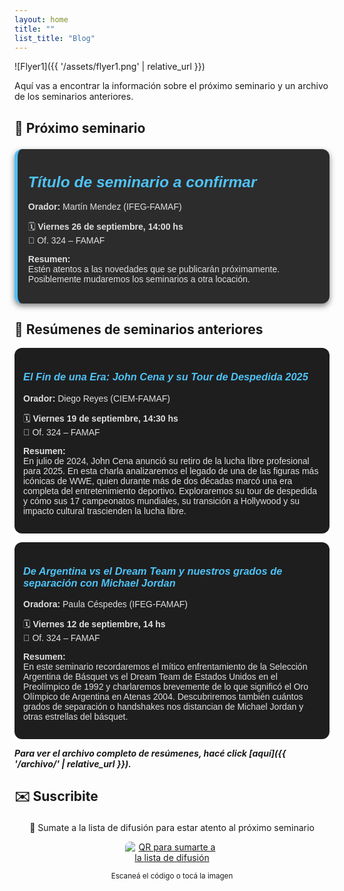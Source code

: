 ```yaml
---
layout: home
title: ""
list_title: "Blog"
---
```

<!-- Add an image from assets folder  -->
<!-- <input type="text" id="search-input" placeholder="Buscar seminarios...">
<ul id="results-container"></ul> -->

![Flyer1]({{ '/assets/flyer1.png' | relative_url }})

Aquí vas a encontrar la información sobre el próximo seminario y un archivo de los seminarios anteriores.

## 📢 Próximo seminario
<!-- Template (no me borres): -->
<!-- <div style="background:#2c2c2c; border-left:5px solid #4fc3f7; border-radius:12px; padding:1.2em; margin:1.5em 0; color:#e0e0e0; font-family: sans-serif; box-shadow: 0 4px 10px rgba(0,0,0,0.5);">
  <h3><em style="color:#4fc3f7; font-size:1.5em;">Título de seminario a confirmar</em></h3>
  <p><strong>Orador:</strong> Paula Céspedes (IFEG-FAMAF)</p>
  <p>🗓️ <strong>Viernes 12 de septiembre, 14:00 hs</strong><br>
     📍 Of. 324 – FAMAF</p>
  <p><strong>Resumen:</strong><br>
     Estén atentos a las novedades que se publicarán próximamente.
  </p>
</div> -->

<div style="background:#2c2c2c; border-left:5px solid #4fc3f7; border-radius:12px; padding:1.2em; margin:1.5em 0; color:#e0e0e0; font-family: sans-serif; box-shadow: 0 4px 10px rgba(0,0,0,0.5);">
  <h3><em style="color:#4fc3f7; font-size:1.5em;">Título de seminario a confirmar</em></h3>
  <p><strong>Orador:</strong> Martín Mendez (IFEG-FAMAF)</p>
  <p>🗓️ <strong>Viernes 26 de septiembre, 14:00 hs</strong><br>
     📍 Of. 324 – FAMAF</p>
  <p><strong>Resumen:</strong><br>
     Estén atentos a las novedades que se publicarán próximamente. Posiblemente mudaremos los seminarios a otra locación. 
  </p>
</div>


## 📂 Resúmenes de seminarios anteriores
<!-- Template (no me borres) -->
<!-- <div style="background:#1e1e1e; border-radius:12px; padding:1em; margin:1em 0; color:#e0e0e0; font-family: sans-serif;">
  <h3><em style="color:#4fc3f7;">Título del seminario</em></h3>
  <p><strong>Orador:</strong> Nombre del orador (Grupo-Instituto)</p>
  <p>🗓️ <strong>Fecha, Hora</strong><br>
     📍 Of. 324 – FAMAF</p>
  <p><strong>Resumen:</strong><br>
    Aquí va el resumen del seminario.
  </p>
</div> -->

<div style="background:#1e1e1e; border-radius:12px; padding:1em; margin:1em 0; color:#e0e0e0; font-family: sans-serif;">
  <h3><em style="color:#4fc3f7;">El Fin de una Era: John Cena y su Tour de Despedida 2025</em></h3>
  <p><strong>Orador:</strong> Diego Reyes (CIEM-FAMAF)</p>
  <p>🗓️ <strong>Viernes 19 de septiembre, 14:30 hs</strong><br>
     📍 Of. 324 – FAMAF</p>
  <p><strong>Resumen:</strong><br>
    En julio de 2024, John Cena anunció su retiro de la lucha libre profesional para 2025. En esta charla analizaremos el legado de una de las figuras más icónicas de WWE, quien durante más de dos décadas marcó una era completa del entretenimiento deportivo.
    Exploraremos su tour de despedida y cómo sus 17 campeonatos mundiales, su transición a Hollywood y su impacto cultural trascienden la lucha libre.
  </p>
</div>

<div style="background:#1e1e1e; border-radius:12px; padding:1em; margin:1em 0; color:#e0e0e0; font-family: sans-serif;">
  <h3><em style="color:#4fc3f7;">De Argentina vs el Dream Team y nuestros grados de separación con Michael Jordan</em></h3>
  <p><strong>Oradora:</strong> Paula Céspedes (IFEG-FAMAF)</p>
  <p>🗓️ <strong>Viernes 12 de septiembre, 14 hs</strong><br>
     📍 Of. 324 – FAMAF</p>
  <p><strong>Resumen:</strong><br>
     En este seminario recordaremos el mítico enfrentamiento de la Selección Argentina de Básquet vs el Dream Team de Estados Unidos en el Preolímpico de 1992 y charlaremos brevemente de lo que significó el Oro Olímpico de Argentina en Atenas 2004. Descubriremos también cuántos grados de separación o handshakes nos distancian de Michael Jordan y otras estrellas del básquet.
  </p>
</div>

***Para ver el archivo completo de resúmenes, hacé click [aquí]({{ '/archivo/' | relative_url }}).***

## ✉️ Suscribite
<div style="text-align: center; margin-top: 1.5em;">
      <p>📩 Sumate a la lista de difusión para estar atento al próximo seminario</p>
      <a href="https://forms.gle/rpGbTqEZgYM9etnn8" target="_blank" rel="noopener">
        <img src="{{ '/assets/img/qr-form.jpeg' | relative_url }}" 
             alt="QR para sumarte a la lista de difusión" 
             style="max-width: 150px; border-radius: 8px;">
      </a>
      <p><small>Escaneá el código o tocá la imagen</small></p>
    </div>


  <script src="https://cdn.jsdelivr.net/npm/simple-jekyll-search@1.10.0/dest/simple-jekyll-search.min.js"></script>
  <script>
    SimpleJekyllSearch({
      searchInput: document.getElementById('search-input'),
      resultsContainer: document.getElementById('results-container'),
      json: '{{ "/search.json" | relative_url }}',
      searchResultTemplate: '<li><a href="{url}">{title}</a><br><small>{date}</small><br>{content}</li>',
      noResultsText: 'No se encontraron resultados',
      limit: 10,
      fuzzy: false,
    })
  </script>

<!-- # dark and light mode toggle button -->

  <script>
        const toggleButton = document.getElementById('theme-toggle');
        const prefersDarkScheme = window.matchMedia('(prefers-color-scheme: dark)');
        
        // Check for saved theme preference or use system preference
        const currentTheme = localStorage.getItem('theme') || 
                            (prefersDarkScheme.matches ? 'dark' : 'light');
        
        // Set initial theme
        if (currentTheme === 'dark') {
            document.body.setAttribute('data-theme', 'dark');
            toggleButton.textContent = '☀️';
        } else {
            document.body.removeAttribute('data-theme');
            toggleButton.textContent = '🌙';
        }
        
        // Toggle theme when button is clicked
        toggleButton.addEventListener('click', () => {
            let theme = 'light';
            if (!document.body.getAttribute('data-theme')) {
                theme = 'dark';
                document.body.setAttribute('data-theme', 'dark');
                toggleButton.textContent = '☀️';
            } else {
                document.body.removeAttribute('data-theme');
                toggleButton.textContent = '🌙';
            }
            localStorage.setItem('theme', theme);
        });
    </script>
